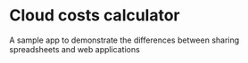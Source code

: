 # Cloud costs calculator

A sample app to demonstrate the differences between sharing spreadsheets and web applications
